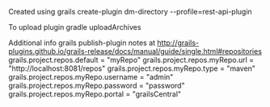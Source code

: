 


Created using
grails create-plugin dm-directory --profile=rest-api-plugin


To upload plugin
gradle uploadArchives


Additional info
grails publish-plugin notes at
http://grails-plugins.github.io/grails-release/docs/manual/guide/single.html#repositories
grails.project.repos.default = "myRepo"
grails.project.repos.myRepo.url = "http://localhost:8081/repos"
grails.project.repos.myRepo.type = "maven"
grails.project.repos.myRepo.username = "admin"
grails.project.repos.myRepo.password = "password"
grails.project.repos.myRepo.portal = "grailsCentral"
